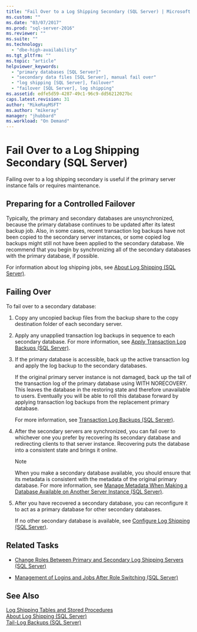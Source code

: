 ```yaml
---
title: "Fail Over to a Log Shipping Secondary (SQL Server) | Microsoft Docs"
ms.custom: ""
ms.date: "03/07/2017"
ms.prod: "sql-server-2016"
ms.reviewer: ""
ms.suite: ""
ms.technology: 
  - "dbe-high-availability"
ms.tgt_pltfrm: ""
ms.topic: "article"
helpviewer_keywords: 
  - "primary databases [SQL Server]"
  - "secondary data files [SQL Server], manual fail over"
  - "log shipping [SQL Server], failover"
  - "failover [SQL Server], log shipping"
ms.assetid: edfe5d59-4287-49c1-96c9-dd56212027bc
caps.latest.revision: 31
author: "MikeRayMSFT"
ms.author: "mikeray"
manager: "jhubbard"
ms.workload: "On Demand"
---
```

# Fail Over to a Log Shipping Secondary (SQL Server)
  Failing over to a log shipping secondary is useful if the primary server instance fails or requires maintenance.  
  
## Preparing for a Controlled Failover  
 Typically, the primary and secondary databases are unsynchronized, because the primary database continues to be updated after its latest backup job. Also, in some cases, recent transaction log backups have not been copied to the secondary server instances, or some copied log backups might still not have been applied to the secondary database. We recommend that you begin by synchronizing all of the secondary databases with the primary database, if possible.  
  
 For information about log shipping jobs, see [About Log Shipping &#40;SQL Server&#41;](../../database-engine/log-shipping/about-log-shipping-sql-server.md).  
  
## Failing Over  
 To fail over to a secondary database:  
  
1.  Copy any uncopied backup files from the backup share to the copy destination folder of each secondary server.  
  
2.  Apply any unapplied transaction log backups in sequence to each secondary database. For more information, see [Apply Transaction Log Backups &#40;SQL Server&#41;](../../relational-databases/backup-restore/apply-transaction-log-backups-sql-server.md).  
  
3.  If the primary database is accessible, back up the active transaction log and apply the log backup to the secondary databases.  
  
     If the original primary server instance is not damaged, back up the tail of the transaction log of the primary database using WITH NORECOVERY. This leaves the database in the restoring state and therefore unavailable to users. Eventually you will be able to roll this database forward by applying transaction log backups from the replacement primary database.  
  
     For more information, see [Transaction Log Backups &#40;SQL Server&#41;](../../relational-databases/backup-restore/transaction-log-backups-sql-server.md).  
  
4.  After the secondary servers are synchronized, you can fail over to whichever one you prefer by recovering its secondary database and redirecting clients to that server instance. Recovering puts the database into a consistent state and brings it online.  
  
    > [!NOTE]  
    >  When you make a secondary database available, you should ensure that its metadata is consistent with the metadata of the original primary database. For more information, see [Manage Metadata When Making a Database Available on Another Server Instance &#40;SQL Server&#41;](../../relational-databases/databases/manage-metadata-when-making-a-database-available-on-another-server.md).  
  
5.  After you have recovered a secondary database, you can reconfigure it to act as a primary database for other secondary databases.  
  
     If no other secondary database is available, see [Configure Log Shipping &#40;SQL Server&#41;](../../database-engine/log-shipping/configure-log-shipping-sql-server.md).  
  
##  <a name="RelatedTasks"></a> Related Tasks  
  
-   [Change Roles Between Primary and Secondary Log Shipping Servers &#40;SQL Server&#41;](../../database-engine/log-shipping/change-roles-between-primary-and-secondary-log-shipping-servers-sql-server.md)  
  
-   [Management of Logins and Jobs After Role Switching &#40;SQL Server&#41;](../../sql-server/failover-clusters/management-of-logins-and-jobs-after-role-switching-sql-server.md)  
  
## See Also  
 [Log Shipping Tables and Stored Procedures](../../database-engine/log-shipping/log-shipping-tables-and-stored-procedures.md)   
 [About Log Shipping &#40;SQL Server&#41;](../../database-engine/log-shipping/about-log-shipping-sql-server.md)   
 [Tail-Log Backups &#40;SQL Server&#41;](../../relational-databases/backup-restore/tail-log-backups-sql-server.md)  
  
  
